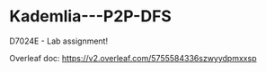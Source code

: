 # Kademlia---P2P-DFS
D7024E - Lab assignment!

Overleaf doc: https://v2.overleaf.com/5755584336szwyydpmxxsp
